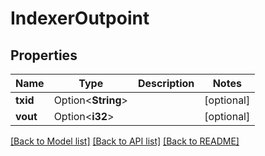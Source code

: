 # IndexerOutpoint

## Properties

| Name     | Type               | Description | Notes      |
| -------- | ------------------ | ----------- | ---------- |
| **txid** | Option<**String**> |             | [optional] |
| **vout** | Option<**i32**>    |             | [optional] |

[[Back to Model list]](../README.md#documentation-for-models) [[Back to API list]](../README.md#documentation-for-api-endpoints) [[Back to README]](../README.md)
